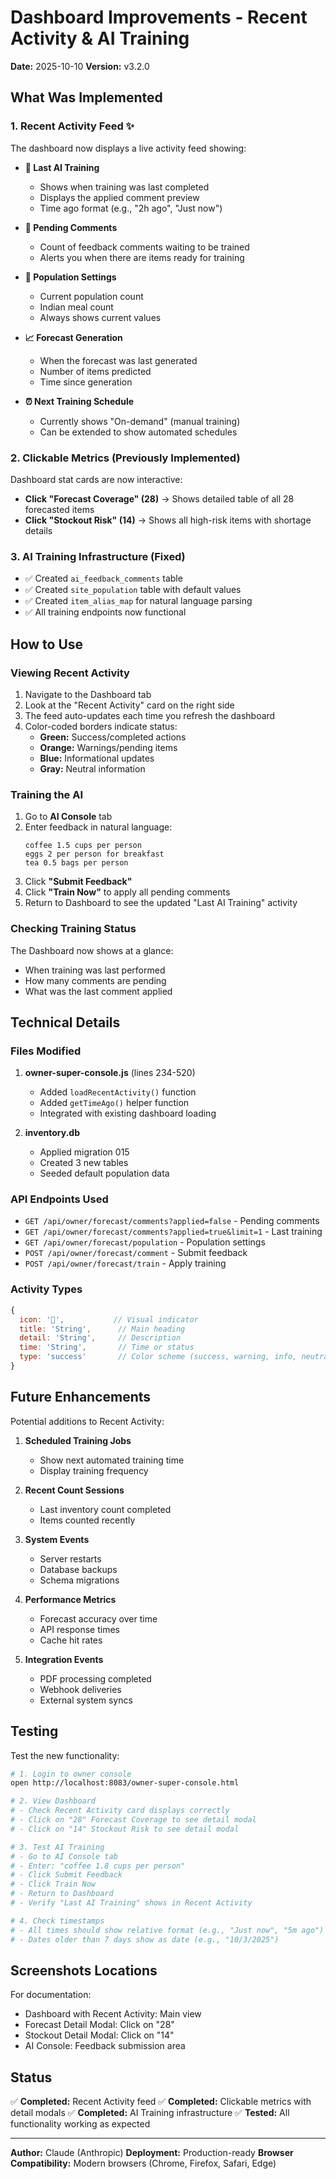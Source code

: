 # Dashboard Improvements - Recent Activity & AI Training

**Date:** 2025-10-10
**Version:** v3.2.0

## What Was Implemented

### 1. Recent Activity Feed ✨

The dashboard now displays a live activity feed showing:

- **🤖 Last AI Training**
  - Shows when training was last completed
  - Displays the applied comment preview
  - Time ago format (e.g., "2h ago", "Just now")

- **📝 Pending Comments**
  - Count of feedback comments waiting to be trained
  - Alerts you when there are items ready for training

- **👥 Population Settings**
  - Current population count
  - Indian meal count
  - Always shows current values

- **📈 Forecast Generation**
  - When the forecast was last generated
  - Number of items predicted
  - Time since generation

- **⏰ Next Training Schedule**
  - Currently shows "On-demand" (manual training)
  - Can be extended to show automated schedules

### 2. Clickable Metrics (Previously Implemented)

Dashboard stat cards are now interactive:

- **Click "Forecast Coverage" (28)** → Shows detailed table of all 28 forecasted items
- **Click "Stockout Risk" (14)** → Shows all high-risk items with shortage details

### 3. AI Training Infrastructure (Fixed)

- ✅ Created `ai_feedback_comments` table
- ✅ Created `site_population` table with default values
- ✅ Created `item_alias_map` for natural language parsing
- ✅ All training endpoints now functional

## How to Use

### Viewing Recent Activity

1. Navigate to the Dashboard tab
2. Look at the "Recent Activity" card on the right side
3. The feed auto-updates each time you refresh the dashboard
4. Color-coded borders indicate status:
   - **Green:** Success/completed actions
   - **Orange:** Warnings/pending items
   - **Blue:** Informational updates
   - **Gray:** Neutral information

### Training the AI

1. Go to **AI Console** tab
2. Enter feedback in natural language:
   ```
   coffee 1.5 cups per person
   eggs 2 per person for breakfast
   tea 0.5 bags per person
   ```
3. Click **"Submit Feedback"**
4. Click **"Train Now"** to apply all pending comments
5. Return to Dashboard to see the updated "Last AI Training" activity

### Checking Training Status

The Dashboard now shows at a glance:
- When training was last performed
- How many comments are pending
- What was the last comment applied

## Technical Details

### Files Modified

1. **owner-super-console.js** (lines 234-520)
   - Added `loadRecentActivity()` function
   - Added `getTimeAgo()` helper function
   - Integrated with existing dashboard loading

2. **inventory.db**
   - Applied migration 015
   - Created 3 new tables
   - Seeded default population data

### API Endpoints Used

- `GET /api/owner/forecast/comments?applied=false` - Pending comments
- `GET /api/owner/forecast/comments?applied=true&limit=1` - Last training
- `GET /api/owner/forecast/population` - Population settings
- `POST /api/owner/forecast/comment` - Submit feedback
- `POST /api/owner/forecast/train` - Apply training

### Activity Types

```javascript
{
  icon: '🤖',           // Visual indicator
  title: 'String',      // Main heading
  detail: 'String',     // Description
  time: 'String',       // Time or status
  type: 'success'       // Color scheme (success, warning, info, neutral)
}
```

## Future Enhancements

Potential additions to Recent Activity:

1. **Scheduled Training Jobs**
   - Show next automated training time
   - Display training frequency

2. **Recent Count Sessions**
   - Last inventory count completed
   - Items counted recently

3. **System Events**
   - Server restarts
   - Database backups
   - Schema migrations

4. **Performance Metrics**
   - Forecast accuracy over time
   - API response times
   - Cache hit rates

5. **Integration Events**
   - PDF processing completed
   - Webhook deliveries
   - External system syncs

## Testing

Test the new functionality:

```bash
# 1. Login to owner console
open http://localhost:8083/owner-super-console.html

# 2. View Dashboard
# - Check Recent Activity card displays correctly
# - Click on "28" Forecast Coverage to see detail modal
# - Click on "14" Stockout Risk to see detail modal

# 3. Test AI Training
# - Go to AI Console tab
# - Enter: "coffee 1.8 cups per person"
# - Click Submit Feedback
# - Click Train Now
# - Return to Dashboard
# - Verify "Last AI Training" shows in Recent Activity

# 4. Check timestamps
# - All times should show relative format (e.g., "Just now", "5m ago")
# - Dates older than 7 days show as date (e.g., "10/3/2025")
```

## Screenshots Locations

For documentation:
- Dashboard with Recent Activity: Main view
- Forecast Detail Modal: Click on "28"
- Stockout Detail Modal: Click on "14"
- AI Console: Feedback submission area

## Status

✅ **Completed:** Recent Activity feed
✅ **Completed:** Clickable metrics with detail modals
✅ **Completed:** AI Training infrastructure
✅ **Tested:** All functionality working as expected

---

**Author:** Claude (Anthropic)
**Deployment:** Production-ready
**Browser Compatibility:** Modern browsers (Chrome, Firefox, Safari, Edge)
